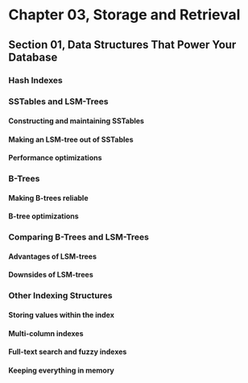 # Chapter 03, Storage and Retrieval
## Section 01, Data Structures That Power Your Database

### Hash Indexes

### SSTables and LSM-Trees

#### Constructing and maintaining SSTables

#### Making an LSM-tree out of SSTables

#### Performance optimizations

### B-Trees

#### Making B-trees reliable

#### B-tree optimizations

### Comparing B-Trees and LSM-Trees

#### Advantages of LSM-trees

#### Downsides of LSM-trees

### Other Indexing Structures

#### Storing values within the index

#### Multi-column indexes

#### Full-text search and fuzzy indexes

#### Keeping everything in memory